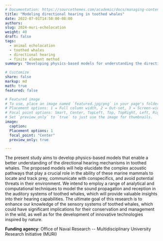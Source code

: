 ```yaml
---
# Documentation: https://sourcethemes.com/academic/docs/managing-content/
title: "Modeling directional hearing in toothed whales"
date: 2022-07-01T14:50:00-08:00
authors: 
slug: 2024-muri-echolocation
weight: 40
draft: false
tags: 
  - animal echolocation
  - toothed whales
  - directional hearing
  - finite element method
summary: "Developing physics-based models for understanding the directional hearing in toothed whales."

# Customize
share: false
markup: md
math: true
featured: false

# Featured image
# To use, place an image named `featured.jpg/png` in your page's folder.
# Placement options: 1 = Full column width, 2 = Out-set, 3 = Screen-width
# Focal point options: Smart, Center, TopLeft, Top, TopRight, Left, Right, BottomLeft, Bottom, BottomRight
# Set `preview_only` to `true` to just use the image for thumbnails.
image:
  caption:
  Placement options: 1
  focal_point: "Center"
  preview_only: true

---
```


The present study aims to develop physics-based models that enable a better understanding of the directional hearing mechanisms in toothed whales. The proposed models will help elucidate the complex acoustic pathways that play a crucial role in the ability of these marine mammals to locate and track prey, communicate with conspecifics, and avoid potential threats in their environment. We intend to employ a range of analytical and computational techniques to model the sound propagation and reception in the auditory systems of toothed whales, which will provide valuable insights into their hearing capabilities. The ultimate goal of this research is to enhance our knowledge of the sensory systems of toothed whales, which could have significant implications for their conservation and management in the wild, as well as for the development of innovative technologies inspired by nature.

**Funding agency**: Office of Naval Research -- Multidisciplinary University Research Initiative (MURI) 
